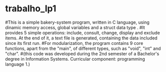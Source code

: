 # trabalho_lp1
#This is a simple bakery-system program, written in C language, using dinamic memory access, global variables and a struct data type .
#It provides 5 simple operations: include, consult, change, display and exclude items. At the end of it, a text file is generated, containing the data included since its first run.
#For modularization, the program contains 9 core functions, apart from the "main", of different types, such as "void", "int" and "char".
#(this code was developed during the 2nd semester of a Bachelor's degree in Information Systems. Curricular component: programming language 1.)
